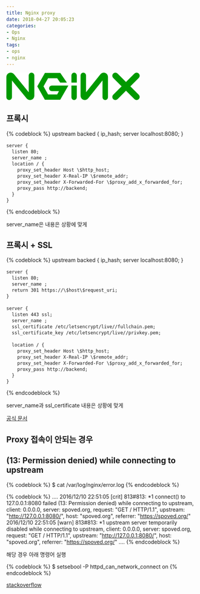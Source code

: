 ```yaml
---
title: Nginx proxy
date: 2018-04-27 20:05:23
categories:
- Ops
- Nginx
tags:
- ops
- nginx
---
```

![](/images/nginx/nginx.png)

## 프록시

{% codeblock %}
    upstream backed {
      ip_hash;
      server localhost:8080;
    }
    
    server {
      listen 80;
      server_name ;
      location / {
        proxy_set_header Host \$http_host;
        proxy_set_header X-Real-IP \$remote_addr;
        proxy_set_header X-Forwarded-For \$proxy_add_x_forwarded_for;
        proxy_pass http://backend;
      }
    }
{% endcodeblock %}
    
server_name은 내용은 상황에 맞게

## 프록시 + SSL

{% codeblock %}
    upstream backed {
      ip_hash;
      server localhost:8080;
    }
    
    server {
      listen 80;
      server_name ;
      return 301 https://\$host\$request_uri;
    }
    
    server {
      listen 443 ssl;
      server_name ;
      ssl_certificate /etc/letsencrypt/live//fullchain.pem;
      ssl_certificate_key /etc/letsencrypt/live//privkey.pem;
    
      location / {
        proxy_set_header Host \$http_host;
        proxy_set_header X-Real-IP \$remote_addr;
        proxy_set_header X-Forwarded-For \$proxy_add_x_forwarded_for;
        proxy_pass http://backend;
      }
    }
{% endcodeblock %}

server_name과 ssl_certificate 내용은 상황에 맞게

[공식 문서](https://docs.nginx.com/nginx/admin-guide/web-server/reverse-proxy/)

## Proxy 접속이 안되는 경우

## (13: Permission denied) while connecting to upstream

{% codeblock %}
    $ cat /var/log/nginx/error.log
{% endcodeblock %}

{% codeblock %}
    ....
    2016/12/10 22:51:05 [crit] 813#813: *1 connect() to 127.0.0.1:8080 failed (13: Permission denied) while connecting to upstream, client: 0.0.0.0, server: spoved.org, request: "GET / HTTP/1.1", upstream: "http://127.0.0.1:8080/", host: "spoved.org", referrer: "https://spoved.org/"
    2016/12/10 22:51:05 [warn] 813#813: *1 upstream server temporarily disabled while connecting to upstream, client: 0.0.0.0, server: spoved.org, request: "GET / HTTP/1.1", upstream: "http://127.0.0.1:8080/", host: "spoved.org", referrer: "https://spoved.org/"
    ....
{% endcodeblock %}

해당 경우 아래 명령어 실행

{% codeblock %}
    $ setsebool -P httpd_can_network_connect on
{% endcodeblock %}

[stackoverflow](https://stackoverflow.com/questions/23948527/13-permission-denied-while-connecting-to-upstreamnginx)
